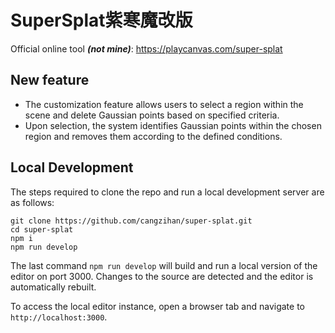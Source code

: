 # SuperSplat紫寒魔改版

Official online tool ***(not mine)***: https://playcanvas.com/super-splat

## New feature

- The customization feature allows users to select a region within the scene and delete Gaussian points based on specified criteria.
- Upon selection, the system identifies Gaussian points within the chosen region and removes them according to the defined conditions.

## Local Development

The steps required to clone the repo and run a local development server are as follows:
```
git clone https://github.com/cangzihan/super-splat.git
cd super-splat
npm i
npm run develop
```

The last command `npm run develop` will build and run a local version of the editor on port 3000. Changes to the source are detected and the editor is automatically rebuilt.

To access the local editor instance, open a browser tab and navigate to `http://localhost:3000`.
